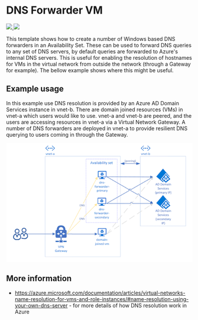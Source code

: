 # DNS Forwarder VM

<a href="https://portal.azure.com/#create/Microsoft.Template/uri/https%3A%2F%2Fraw.githubusercontent.com%2FAzure%2Fazure-quickstart-templates%2Fmaster%2F301-dns-forwarder-windows%2Fazuredeploy.json" target="_blank">
    <img src="http://azuredeploy.net/deploybutton.png"/>
</a>
<a href="http://armviz.io/#/?load=https%3A%2F%2Fraw.githubusercontent.com%2FAzure%2Fazure-quickstart-templates%2Fmaster%2F301-dns-forwarder-windows%2Fazuredeploy.json" target="_blank">
    <img src="http://armviz.io/visualizebutton.png"/>
</a>

This template shows how to create a number of Windows based DNS forwarders in an Availability Set. These can be used to forward DNS queries to any set of DNS servers, by default queries are forwarded to Azure's internal DNS servers. This is useful for enabling the resolution of hostnames for VMs in the virtual network from outside the network (through a Gateway for example).  The bellow example shows where this might be useful.

## Example usage
In this example use DNS resolution is provided by an Azure AD Domain Services instance in vnet-b. There are domain joined resources (VMs) in vnet-a which users would like to use. vnet-a and vnet-b are peered, and the users are accessing resources in vnet-a via a Virtual Network Gateway. A number of DNS forwarders are deployed in vnet-a to provide resilient DNS querying to users coming in through the Gateway.

![Peered VNet AD DS DNS](https://github.com/adouglas/azure-quickstart-templates/raw/301-dns-forwarder-windows/301-dns-forwarder-windows/images/peered-vnet-dns-forwarding.png)


## More information
- https://azure.microsoft.com/documentation/articles/virtual-networks-name-resolution-for-vms-and-role-instances/#name-resolution-using-your-own-dns-server - for more details of how DNS resolution work in Azure
